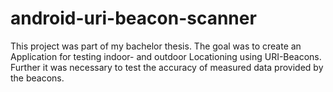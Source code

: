 # android-uri-beacon-scanner

This project was part of my bachelor thesis. 
The goal was to create an Application for testing indoor- and outdoor Locationing using URI-Beacons.
Further it was necessary to test the accuracy of measured data provided by the beacons.
